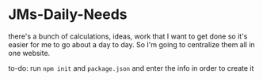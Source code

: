 # JMs-Daily-Needs
there's a bunch of calculations, ideas, work that I want to get done so it's easier for me to go about a day to day. So I'm going to centralize them all in one website.

to-do:
run ```npm init``` and ```package.json``` and enter the info in order to create it